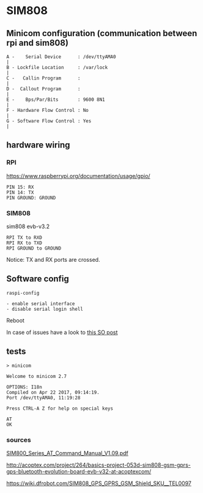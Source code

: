 # SIM808

## Minicom configuration (communication between rpi and sim808)
```
A -    Serial Device      : /dev/ttyAMA0                              |
B - Lockfile Location     : /var/lock                                 |
C -   Callin Program      :                                           |
D -  Callout Program      :                                           |
E -    Bps/Par/Bits       : 9600 8N1                                  |
F - Hardware Flow Control : No                                        |
G - Software Flow Control : Yes                                       |
```

## hardware wiring
### RPI
https://www.raspberrypi.org/documentation/usage/gpio/
```
PIN 15: RX
PIN 14: TX
PIN GROUND: GROUND
```
### SIM808
sim808 evb-v3.2
```
RPI TX to RXD
RPI RX to TXD
RPI GROUND to GROUND
```
Notice: TX and RX ports are crossed.
## Software config
```
raspi-config

- enable serial interface
- disable serial login shell
```
Reboot

In case of issues have a look to [this SO post](https://raspberrypi.stackexchange.com/a/47851/71747)
## tests
```
> minicom

Welcome to minicom 2.7

OPTIONS: I18n
Compiled on Apr 22 2017, 09:14:19.
Port /dev/ttyAMA0, 11:19:28

Press CTRL-A Z for help on special keys

AT
OK
```
### sources
[SIM800_Series_AT_Command_Manual_V1.09.pdf](./SIM800_Series_AT_Command_Manual_V1.09.pdf)

http://acoptex.com/project/264/basics-project-053d-sim808-gsm-gprs-gps-bluetooth-evolution-board-evb-v32-at-acoptexcom/

https://wiki.dfrobot.com/SIM808_GPS_GPRS_GSM_Shield_SKU__TEL0097
